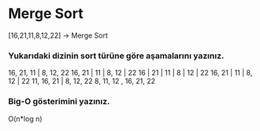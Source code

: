 # Merge Sort

[16,21,11,8,12,22] -> Merge Sort

### Yukarıdaki dizinin sort türüne göre aşamalarını yazınız.

16, 21, 11 | 8, 12, 22
16, 21 | 11 | 8, 12 | 22
16 | 21 | 11 | 8 | 12 | 22
16, 21 | 11 | 8, 12 | 22
11, 16, 21 | 8, 12, 22
8, 11, 12 , 16, 21, 22

### Big-O gösterimini yazınız.

O(n*log n)
